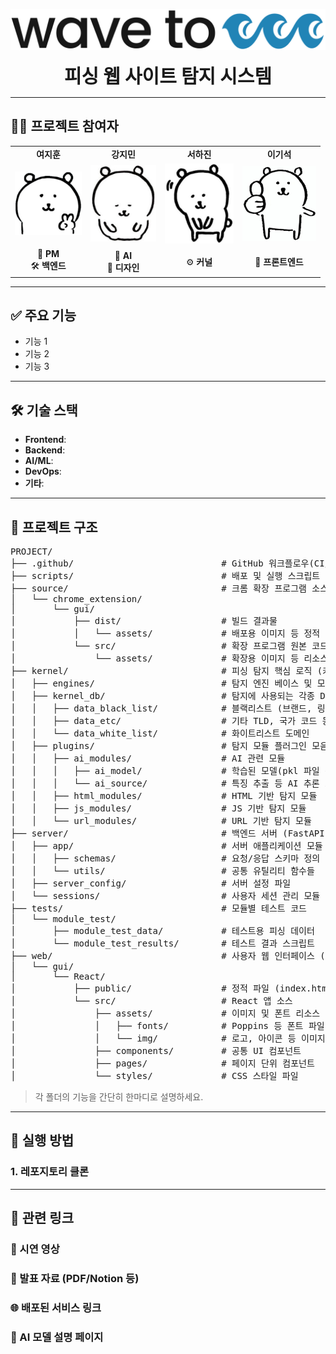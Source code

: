 <p align="center">
  <img src="./assets/logo.png" alt="프로젝트 로고" width="600"/>
</p>

<div align="center">
  <p style="font-size: 30px; font-weight: bold; margin: 0;">피싱 웹 사이트 탐지 시스템</p>
</div>

---

## 👩‍💻 프로젝트 참여자

<div align="center">

<table style="border: none;">
  <tr>
    <td align="center"><strong>여지훈</strong></td>
    <td align="center"><strong>강지민</strong></td>
    <td align="center"><strong>서하진</strong></td>
    <td align="center"><strong>이기석</strong></td>
  </tr>
  <tr>
    <td align="center"><img src="./assets/jihun.JPG" width="107"/></td>
    <td align="center"><img src="./assets/jimin.JPG" width="105"/></td>
    <td align="center"><img src="./assets/hajin.JPG" width="110"/></td>
    <td align="center"><img src="./assets/gisuk.JPG" width="118"/></td>
  </tr>
  <tr>
    <td align="center">🌈 <strong>PM</strong><br/>🛠️ <strong>백엔드</strong></td>
    <td align="center">🌳 <strong>AI</strong><br/>🎨 <strong>디자인</strong></td>
    <td align="center">⚙️ <strong>커널</strong></td>
    <td align="center">📱 <strong>프론트엔드</strong></td>
  </tr>
</table>

</div>


---

## ✅ 주요 기능

- 기능 1
- 기능 2
- 기능 3

---

## 🛠 기술 스택

- **Frontend**: 
- **Backend**: 
- **AI/ML**: 
- **DevOps**: 
- **기타**: 

---

## 📁 프로젝트 구조

<pre>
PROJECT/
├── .github/                            # GitHub 워크플로우(CI/CD) 설정
├── scripts/                            # 배포 및 실행 스크립트 모음
├── source/                             # 크롬 확장 프로그램 소스
│   └── chrome_extension/
│       └── gui/
│           ├── dist/                   # 빌드 결과물
│           │   └── assets/             # 배포용 이미지 등 정적 파일
│           └── src/                    # 확장 프로그램 원본 코드
│               └── assets/             # 확장용 이미지 등 리소스
├── kernel/                             # 피싱 탐지 핵심 로직 (커널)
│   ├── engines/                        # 탐지 엔진 베이스 및 모듈들
│   ├── kernel_db/                      # 탐지에 사용되는 각종 DB
│   │   ├── data_black_list/            # 블랙리스트 (브랜드, 링크, 도메인)
│   │   ├── data_etc/                   # 기타 TLD, 국가 코드 등
│   │   └── data_white_list/            # 화이트리스트 도메인
│   ├── plugins/                        # 탐지 모듈 플러그인 모음
│   │   ├── ai_modules/                 # AI 관련 모듈
│   │   │   ├── ai_model/               # 학습된 모델(pkl 파일 등)
│   │   │   └── ai_source/              # 특징 추출 등 AI 추론 코드
│   │   ├── html_modules/               # HTML 기반 탐지 모듈
│   │   ├── js_modules/                 # JS 기반 탐지 모듈
│   │   └── url_modules/                # URL 기반 탐지 모듈
├── server/                             # 백엔드 서버 (FastAPI 기반)
│   ├── app/                            # 서버 애플리케이션 모듈
│   │   ├── schemas/                    # 요청/응답 스키마 정의
│   │   └── utils/                      # 공통 유틸리티 함수들
│   ├── server_config/                  # 서버 설정 파일
│   └── sessions/                       # 사용자 세션 관리 모듈
├── tests/                              # 모듈별 테스트 코드
│   └── module_test/
│       ├── module_test_data/           # 테스트용 피싱 데이터
│       └── module_test_results/        # 테스트 결과 스크립트
├── web/                                # 사용자 웹 인터페이스 (React)
│   └── gui/
│       └── React/
│           ├── public/                 # 정적 파일 (index.html 등)
│           └── src/                    # React 앱 소스
│               ├── assets/             # 이미지 및 폰트 리소스
│               │   ├── fonts/          # Poppins 등 폰트 파일
│               │   └── img/            # 로고, 아이콘 등 이미지
│               ├── components/         # 공통 UI 컴포넌트
│               ├── pages/              # 페이지 단위 컴포넌트
│               └── styles/             # CSS 스타일 파일
</pre>

> 각 폴더의 기능을 간단히 한마디로 설명하세요.

---

## 🚀 실행 방법

### 1. 레포지토리 클론

---

## 🔗 관련 링크

### 🎥 시연 영상
### 📄 발표 자료 (PDF/Notion 등)
### 🌐 배포된 서비스 링크
### 🧠 AI 모델 설명 페이지